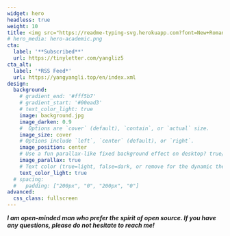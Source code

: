 ```yaml
---
widget: hero
headless: true
weight: 10
title: <img src="https://readme-typing-svg.herokuapp.com?font=New+Roman+Times&size=22&color=6AF738&center=true&vCenter=true&width=440&height=45&lines=Ph.D.+In+Bioinformatics;Experienced+Algorithm+Development;Focus+on+Deep+Learning+Application;Always+Learning+!">
# hero_media: hero-academic.png
cta:
  label: '**Subscribed**' 
  url: https://tinyletter.com/yangliz5
cta_alt:
  label: '*RSS Feed*'
  url: https://yangyangli.top/en/index.xml
design:
  background:
    # gradient_end: '#fff5b7'
    # gradient_start: '#00ead3'
    # text_color_light: true
    image: background.jpg
    image_darken: 0.9
    #  Options are `cover` (default), `contain`, or `actual` size.
    image_size: cover
    # Options include `left`, `center` (default), or `right`.
    image_position: center
    # Use a fun parallax-like fixed background effect on desktop? true/false
    image_parallax: true
    # Text color (true=light, false=dark, or remove for the dynamic theme color).
    text_color_light: true
  # spacing:
  #   padding: ["200px", "0", "200px", "0"]
advanced:
  css_class: fullscreen
---
```


***I am open-minded man who prefer the spirit of open source. If you have any questions, please do not hesitate to reach me!***
